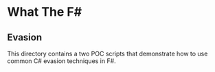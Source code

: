 # What The F#

## Evasion

This directory contains a two POC scripts that demonstrate how to use common C# evasion techniques in F#.
